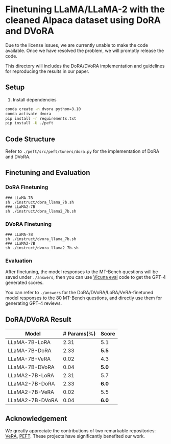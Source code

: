 # Finetuning LLaMA/LLaMA-2 with the cleaned Alpaca dataset using DoRA and DVoRA

Due to the license issues, we are currently unable to make the code available. Once we have resolved the problem, we will promptly release the code.

This directory will includes the DoRA/DVoRA implementation and guidelines for reproducing the results in our paper.

## Setup
1. Install dependencies
```bash
conda create -n dvora python=3.10
conda activate dvora
pip install -r requirements.txt
pip install -U ./peft
```

## Code Structure
Refer to `./peft/src/peft/tuners/dora.py` for the implementation of DoRA and DVoRA.

## Finetuning and Evaluation
### DoRA Finetuning
```
### LLaMA-7B
sh ./instruct/dora_llama_7b.sh
### LLaMA2-7B
sh ./instruct/dora_llama2_7b.sh
```
### DVoRA Finetuning
```
### LLaMA-7B
sh ./instruct/dvora_llama_7b.sh
### LLaMA2-7B
sh ./instruct/dvora_llama2_7b.sh
```
### Evaluation
After finetuning, the model responses to the MT-Bench questions will be saved under `./answers`, then you can use [Vicuna eval](https://github.com/lm-sys/vicuna-blog-eval) code to get the GPT-4 generated scores.

You can refer to `./answers` for the DoRA/DVoRA/LoRA/VeRA-finetuned model responses to the 80 MT-Bench questions, and directly use them for generating GPT-4 reviews.

## DoRA/DVoRA Result
| Model                 |  # Params(%)  |  Score |
|-----------------------|---------|--------|
| LLaMA-7B-LoRA		        |   2.31  |  5.1  |
| LLaMA-7B-DoRA 	        |  2.33 | **5.5**  |
| LLaMA-7B-VeRA 	        |    0.02 | 4.3 |
| LLaMA-7B-DVoRA		        |   0.04  | **5.0**  |
| LLaMA2-7B-LoRA		        |   2.31 |  5.7  |
| LLaMA2-7B-DoRA 	        |   2.33 | **6.0**  |
| LLaMA2-7B-VeRA 	        |    0.02 | 5.5  |
| LLaMA2-7B-DVoRA		        |   0.04 | **6.0**  |

## Acknowledgement
We greatly appreciate the contributions of two remarkable repositories: [VeRA](https://openreview.net/attachment?id=NjNfLdxr3A&name=supplementary_material), [PEFT](https://github.com/huggingface/peft). These projects have significantly benefited our work.



